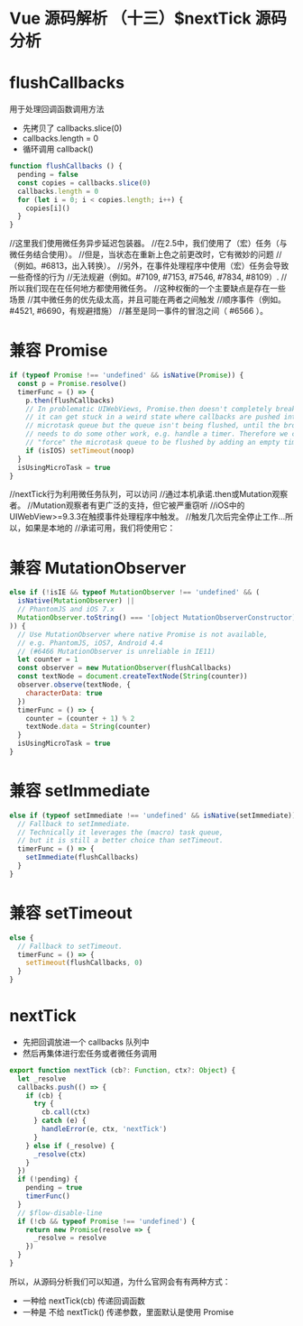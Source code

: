 # Vue 源码解析 （十三）$nextTick 源码分析

# flushCallbacks

用于处理回调函数调用方法
- 先拷贝了 callbacks.slice(0)
- callbacks.length = 0
- 循环调用 callback()

```js
function flushCallbacks () {
  pending = false
  const copies = callbacks.slice(0)
  callbacks.length = 0
  for (let i = 0; i < copies.length; i++) {
    copies[i]()
  }
}
```
//这里我们使用微任务异步延迟包装器。
//在2.5中，我们使用了（宏）任务（与微任务结合使用）。
//但是，当状态在重新上色之前更改时，它有微妙的问题
//（例如。#6813，出入转换）。
//另外，在事件处理程序中使用（宏）任务会导致一些奇怪的行为
//无法规避（例如。#7109, #7153, #7546, #7834, #8109）.
//所以我们现在在任何地方都使用微任务。
//这种权衡的一个主要缺点是存在一些场景
//其中微任务的优先级太高，并且可能在两者之间触发
//顺序事件（例如。#4521, #6690，有规避措施）
//甚至是同一事件的冒泡之间（ #6566 ）。


# 兼容 Promise

```js
if (typeof Promise !== 'undefined' && isNative(Promise)) {
  const p = Promise.resolve()
  timerFunc = () => {
    p.then(flushCallbacks)
    // In problematic UIWebViews, Promise.then doesn't completely break, but
    // it can get stuck in a weird state where callbacks are pushed into the
    // microtask queue but the queue isn't being flushed, until the browser
    // needs to do some other work, e.g. handle a timer. Therefore we can
    // "force" the microtask queue to be flushed by adding an empty timer.
    if (isIOS) setTimeout(noop)
  }
  isUsingMicroTask = true
}
```

//nextTick行为利用微任务队列，可以访问
//通过本机承诺.then或Mutation观察者。
//Mutation观察者有更广泛的支持，但它被严重窃听
//iOS中的UIWebView>=9.3.3在触摸事件处理程序中触发。
//触发几次后完全停止工作...所以，如果是本地的
//承诺可用，我们将使用它：

# 兼容 MutationObserver

```js
else if (!isIE && typeof MutationObserver !== 'undefined' && (
  isNative(MutationObserver) ||
  // PhantomJS and iOS 7.x
  MutationObserver.toString() === '[object MutationObserverConstructor]'
)) {
  // Use MutationObserver where native Promise is not available,
  // e.g. PhantomJS, iOS7, Android 4.4
  // (#6466 MutationObserver is unreliable in IE11)
  let counter = 1
  const observer = new MutationObserver(flushCallbacks)
  const textNode = document.createTextNode(String(counter))
  observer.observe(textNode, {
    characterData: true
  })
  timerFunc = () => {
    counter = (counter + 1) % 2
    textNode.data = String(counter)
  }
  isUsingMicroTask = true
}
```

# 兼容 setImmediate

```js
else if (typeof setImmediate !== 'undefined' && isNative(setImmediate)) {
  // Fallback to setImmediate.
  // Technically it leverages the (macro) task queue,
  // but it is still a better choice than setTimeout.
  timerFunc = () => {
    setImmediate(flushCallbacks)
  }
}
```

# 兼容 setTimeout

```js
else {
  // Fallback to setTimeout.
  timerFunc = () => {
    setTimeout(flushCallbacks, 0)
  }
}
```

# nextTick

- 先把回调放进一个 callbacks 队列中
- 然后再集体进行宏任务或者微任务调用

```js
export function nextTick (cb?: Function, ctx?: Object) {
  let _resolve
  callbacks.push(() => {
    if (cb) {
      try {
        cb.call(ctx)
      } catch (e) {
        handleError(e, ctx, 'nextTick')
      }
    } else if (_resolve) {
      _resolve(ctx)
    }
  })
  if (!pending) {
    pending = true
    timerFunc()
  }
  // $flow-disable-line
  if (!cb && typeof Promise !== 'undefined') {
    return new Promise(resolve => {
      _resolve = resolve
    })
  }
}
```

所以，从源码分析我们可以知道，为什么官网会有有两种方式：


- 一种给 nextTick(cb) 传递回调函数
- 一种是 不给 nextTick() 传递参数，里面默认是使用 Promise
